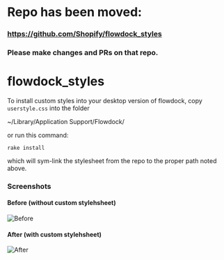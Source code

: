 # Repo has been moved:
### https://github.com/Shopify/flowdock_styles
### Please make changes and PRs on that repo.


flowdock_styles
===============

To install custom styles into your desktop version of flowdock, copy ```userstyle.css``` into the folder

  ~/Library/Application Support/Flowdock/


or run this command:

```
rake install
```

which will sym-link the stylesheet from the repo to the proper path noted above.


### Screenshots

#### Before (without custom stylehsheet)

![Before](https://raw.github.com/redronin/flowdock_styles/master/screenshots/normal.png)


#### After (with custom stylehsheet)

![After](https://raw.github.com/redronin/flowdock_styles/master/screenshots/condensed.png)


